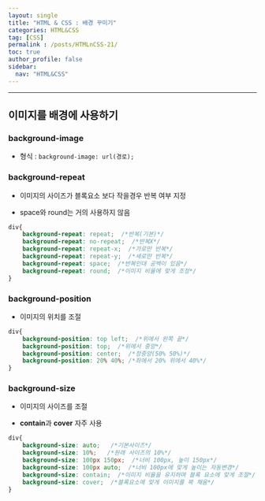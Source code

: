 ```yaml
---
layout: single
title: "HTML & CSS : 배경 꾸미기"
categories: HTML&CSS
tag: [CSS]
permalink : /posts/HTMLnCSS-21/
toc: true
author_profile: false
sidebar:
  nav: "HTML&CSS"
---
```


<hr>

## 이미지를 배경에 사용하기

### background-image

- 형식 : `background-image: url(경로);`

### background-repeat

- 이미지의 사이즈가 블록요소 보다 작을경우 반복 여부 지정

- space와 round는 거의 사용하지 않음

```css
div{
    background-repeat: repeat;  /*반복(기본)*/
    background-repeat: no-repeat;  /*반복X*/
    background-repeat: repeat-x;  /*가로만 반복*/
    background-repeat: repeat-y;  /*세로만 반복*/
    background-repeat: space;  /*반복인대 공백이 있음*/
    background-repeat: round;  /*이미지 비율에 맞게 조정*/
}
```

### background-position

- 이미지의 위치를 조절

```css 
div{
    background-position: top left;  /*위에서 왼쪽 끝*/
    background-position: top;  /*위에서 중앙*/
    background-position: center;  /*정중앙(50% 50%)*/ 
    background-position: 20% 40%; /*좌에서 20% 위에서 40%*/
}
```

### background-size

- 이미지의 사이즈를 조절

- **contain**과 **cover** 자주 사용

```css 
div{
    background-size: auto;   /*기본사이즈*/
    background-size: 10%;   /*원래 사이즈의 10%*/
    background-size: 100px 150px;  /*너비 100px, 높이 150px*/ 
    background-size: 100px auto;  /*너비 100px에 맞게 높이는 자동변경*/ 
    background-size: contain;  /*이미지 비율을 유지하며 블록 요소에 맞게 조절*/
    background-size: cover;  /*블록요소에 맞게 이미지를 꽉 채움*/
}
```